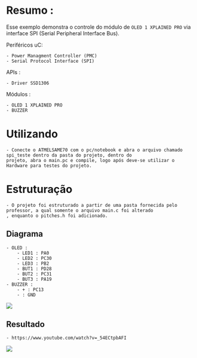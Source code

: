 # Resumo :

Esse exemplo demonstra o controle do módulo de `OLED 1 XPLAINED PRO`  via interface SPI (Serial Peripheral Interface Bus).

Periféricos uC:

    - Power Managment Controller (PMC)
    - Serial Protocol Interface (SPI)
 
APIs :

    - Driver SSD1306
 
Módulos : 

    - OLED 1 XPLAINED PRO
    - BUZZER

# Utilizando

    - Conecte o ATMELSAME70 com o pc/notebook e abra o arquivo chamado spi_teste dentro da pasta do projeto, dentro do 
    projeto, abra o main.pc e compile, logo após deve-se utilizar o Hardware para testes do projeto.

# Estruturação

    - O projeto foi estruturado a partir de uma pasta fornecida pelo professor, a qual somente o arquivo main.c foi alterado
    , enquanto o pitches.h foi adicionado.

## Diagrama

    - OLED :
        - LED1 : PA0
        - LED2 : PC30
        - LED3 : PB2
        - BUT1 : PD28
        - BUT2 : PC31
        - BUT3 : PA19
    - BUZZER :
        - + : PC13
        - : GND

![](diagrama.png)

## Resultado

    - https://www.youtube.com/watch?v=_54ECtpbAFI

![](final.jpeg)

